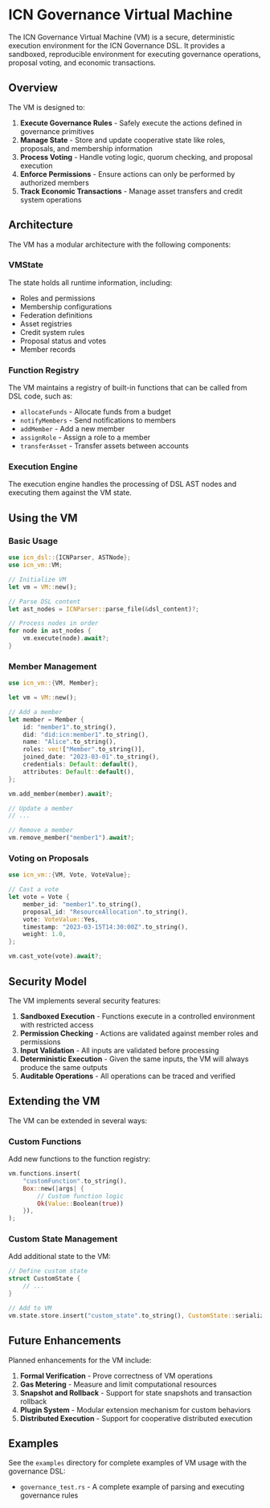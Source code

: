 # ICN Governance Virtual Machine

The ICN Governance Virtual Machine (VM) is a secure, deterministic execution environment for the ICN Governance DSL. It provides a sandboxed, reproducible environment for executing governance operations, proposal voting, and economic transactions.

## Overview

The VM is designed to:

1. **Execute Governance Rules** - Safely execute the actions defined in governance primitives
2. **Manage State** - Store and update cooperative state like roles, proposals, and membership information
3. **Process Voting** - Handle voting logic, quorum checking, and proposal execution
4. **Enforce Permissions** - Ensure actions can only be performed by authorized members
5. **Track Economic Transactions** - Manage asset transfers and credit system operations

## Architecture

The VM has a modular architecture with the following components:

### VMState

The state holds all runtime information, including:

- Roles and permissions
- Membership configurations
- Federation definitions
- Asset registries
- Credit system rules
- Proposal status and votes
- Member records

### Function Registry

The VM maintains a registry of built-in functions that can be called from DSL code, such as:

- `allocateFunds` - Allocate funds from a budget
- `notifyMembers` - Send notifications to members
- `addMember` - Add a new member
- `assignRole` - Assign a role to a member
- `transferAsset` - Transfer assets between accounts

### Execution Engine

The execution engine handles the processing of DSL AST nodes and executing them against the VM state.

## Using the VM

### Basic Usage

```rust
use icn_dsl::{ICNParser, ASTNode};
use icn_vm::VM;

// Initialize VM
let vm = VM::new();

// Parse DSL content
let ast_nodes = ICNParser::parse_file(&dsl_content)?;

// Process nodes in order
for node in ast_nodes {
    vm.execute(node).await?;
}
```

### Member Management

```rust
use icn_vm::{VM, Member};

let vm = VM::new();

// Add a member
let member = Member {
    id: "member1".to_string(),
    did: "did:icn:member1".to_string(),
    name: "Alice".to_string(),
    roles: vec!["Member".to_string()],
    joined_date: "2023-03-01".to_string(),
    credentials: Default::default(),
    attributes: Default::default(),
};

vm.add_member(member).await?;

// Update a member
// ...

// Remove a member
vm.remove_member("member1").await?;
```

### Voting on Proposals

```rust
use icn_vm::{VM, Vote, VoteValue};

// Cast a vote
let vote = Vote {
    member_id: "member1".to_string(),
    proposal_id: "ResourceAllocation".to_string(),
    vote: VoteValue::Yes,
    timestamp: "2023-03-15T14:30:00Z".to_string(),
    weight: 1.0,
};

vm.cast_vote(vote).await?;
```

## Security Model

The VM implements several security features:

1. **Sandboxed Execution** - Functions execute in a controlled environment with restricted access
2. **Permission Checking** - Actions are validated against member roles and permissions
3. **Input Validation** - All inputs are validated before processing
4. **Deterministic Execution** - Given the same inputs, the VM will always produce the same outputs
5. **Auditable Operations** - All operations can be traced and verified

## Extending the VM

The VM can be extended in several ways:

### Custom Functions

Add new functions to the function registry:

```rust
vm.functions.insert(
    "customFunction".to_string(),
    Box::new(|args| {
        // Custom function logic
        Ok(Value::Boolean(true))
    }),
);
```

### Custom State Management

Add additional state to the VM:

```rust
// Define custom state
struct CustomState {
    // ...
}

// Add to VM
vm.state.store.insert("custom_state".to_string(), CustomState::serialize());
```

## Future Enhancements

Planned enhancements for the VM include:

1. **Formal Verification** - Prove correctness of VM operations
2. **Gas Metering** - Measure and limit computational resources
3. **Snapshot and Rollback** - Support for state snapshots and transaction rollback
4. **Plugin System** - Modular extension mechanism for custom behaviors
5. **Distributed Execution** - Support for cooperative distributed execution

## Examples

See the `examples` directory for complete examples of VM usage with the governance DSL:

- `governance_test.rs` - A complete example of parsing and executing governance rules 